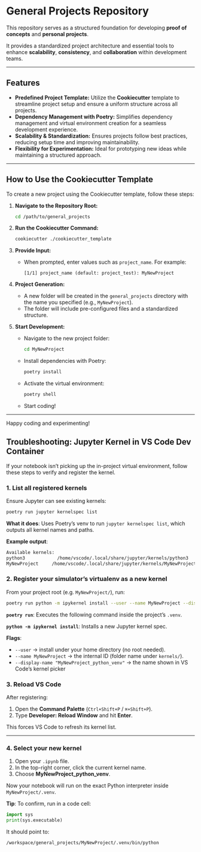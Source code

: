 # General Projects Repository

This repository serves as a structured foundation for developing **proof of concepts** and **personal projects**.

It provides a standardized project architecture and essential tools to enhance **scalability**, **consistency**, and **collaboration** within development teams.

---

## **Features**

- **Predefined Project Template:** Utilize the **Cookiecutter** template to streamline project setup and ensure a uniform structure across all projects.
- **Dependency Management with Poetry:** Simplifies dependency management and virtual environment creation for a seamless development experience.
- **Scalability & Standardization:** Ensures projects follow best practices, reducing setup time and improving maintainability.
- **Flexibility for Experimentation:** Ideal for prototyping new ideas while maintaining a structured approach.

---

## **How to Use the Cookiecutter Template**

To create a new project using the Cookiecutter template, follow these steps:

1. **Navigate to the Repository Root:**
   ```bash
   cd /path/to/general_projects
   ```

2. **Run the Cookiecutter Command:**
   ```bash
   cookiecutter ./cookiecutter_template
   ```

3. **Provide Input:**
   - When prompted, enter values such as `project_name`. For example:
     ```
     [1/1] project_name (default: project_test): MyNewProject
     ```

4. **Project Generation:**
   - A new folder will be created in the `general_projects` directory with the name you specified (e.g., `MyNewProject`).
   - The folder will include pre-configured files and a standardized structure.

5. **Start Development:**
   - Navigate to the new project folder:
     ```bash
     cd MyNewProject
     ```
   - Install dependencies with Poetry:
     ```bash
     poetry install
     ```
   - Activate the virtual environment:
     ```bash
     poetry shell
     ```
   - Start coding!

---

Happy coding and experimenting!



## Troubleshooting: Jupyter Kernel in VS Code Dev Container

If your notebook isn’t picking up the in-project virtual environment, follow these steps to verify and register the kernel.

### 1. List all registered kernels
Ensure Jupyter can see existing kernels:

```bash
poetry run jupyter kernelspec list
```

**What it does**: Uses Poetry’s venv to run `jupyter kernelspec list`, which outputs all kernel names and paths.

**Example output**:

```bash
Available kernels:
python3            /home/vscode/.local/share/jupyter/kernels/python3
MyNewProject     /home/vscode/.local/share/jupyter/kernels/MyNewProject
```

### 2. Register your simulator’s virtualenv as a new kernel

From your project root (e.g. `MyNewProject/`), run:

```bash
poetry run python -m ipykernel install --user --name MyNewProject --display-name "MyNewProject_python_venv"
```

**`poetry run`**: Executes the following command inside the project’s `.venv`.

**`python -m ipykernel install`**: Installs a new Jupyter kernel spec.

**Flags**:

- `--user` → install under your home directory (no root needed).
- `--name MyNewProject` → the internal ID (folder name under `kernels/`).
- `--display-name "MyNewProject_python_venv"` → the name shown in VS Code’s kernel picker

### 3. Reload VS Code

After registering:

1. Open the **Command Palette** (`Ctrl+Shift+P` / `⌘+Shift+P`).
2. Type **Developer: Reload Window** and hit **Enter**.

This forces VS Code to refresh its kernel list.

------

### 4. Select your new kernel

1. Open your `.ipynb` file.
2. In the top-right corner, click the current kernel name.
3. Choose **MyNewProject_python_venv**.

Now your notebook will run on the exact Python interpreter inside `MyNewProject/.venv`.

**Tip**: To confirm, run in a code cell:

```python
import sys
print(sys.executable)
```

It should point to:

```bash
/workspace/general_projects/MyNewProject/.venv/bin/python
```



